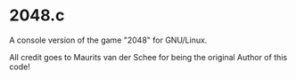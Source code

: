 # 2048.c
A console version of the game "2048" for GNU/Linux. 

All credit goes to Maurits van der Schee for being the original Author of this code!
